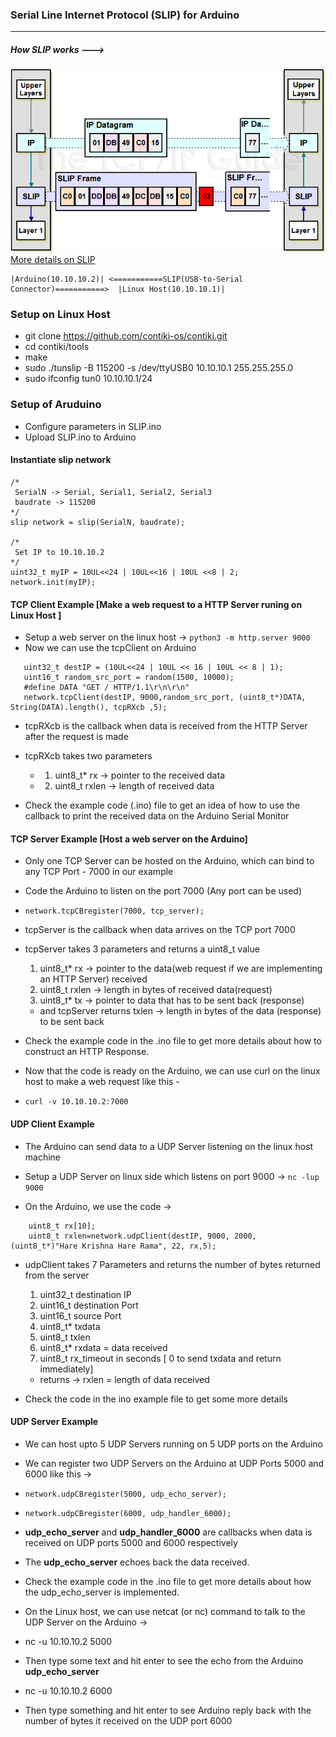 ### Serial Line Internet Protocol (SLIP) for Arduino
---

##### How SLIP works --->

![](slip.png)
[More details on SLIP](http://216.92.67.219/free/t_SerialLineInternetProtocolSLIP-2.htm)


	|Arduino(10.10.10.2)| <===========SLIP(USB-to-Serial Connector)===========>  |Linux Host(10.10.10.1)|

### Setup on Linux Host
  * git clone https://github.com/contiki-os/contiki.git
  * cd contiki/tools
  * make
  * sudo ./tunslip -B 115200 -s /dev/ttyUSB0 10.10.10.1 255.255.255.0
  * sudo ifconfig tun0 10.10.10.1/24


### Setup of Aruduino
  * Configure parameters in SLIP.ino
  * Upload SLIP.ino to Arduino
  
#### Instantiate slip network
```
/*
 SerialN -> Serial, Serial1, Serial2, Serial3
 baudrate -> 115200
*/
slip network = slip(SerialN, baudrate);

/*
 Set IP to 10.10.10.2
*/
uint32_t myIP = 10UL<<24 | 10UL<<16 | 10UL <<8 | 2;
network.init(myIP);
```

#### TCP Client Example [Make a web request to a HTTP Server runing on Linux Host ]

 - Setup a web server on the linux host -> `python3 -m http.server 9000`
 - Now we can use the tcpClient on Arduino

```
   uint32_t destIP = (10UL<<24 | 10UL << 16 | 10UL << 8 | 1);
   uint16_t random_src_port = random(1500, 10000);
   #define DATA "GET / HTTP/1.1\r\n\r\n"
   network.tcpClient(destIP, 9000,random_src_port, (uint8_t*)DATA, String(DATA).length(), tcpRXcb ,5);
```
 - tcpRXcb is the callback when data is received from the HTTP Server after the request is made
 - tcpRXcb takes two parameters 
	- 1. uint8_t* rx -> pointer to the received data 
	- 2. uint8_t  rxlen -> length of received data
 
 - Check the example code (.ino) file to get an idea of how to use the callback to print the received data on the Arduino Serial Monitor 

#### TCP Server Example [Host a web server on the Arduino]
 - Only one TCP Server can be hosted on the Arduino, which can bind to any TCP Port - 7000 in our example
 - Code the Arduino to listen on the port 7000 (Any port can be used)
 - `network.tcpCBregister(7000, tcp_server);`
 - tcpServer is the callback when data arrives on the TCP port 7000
 - tcpServer takes 3 parameters and returns a uint8_t value
	1. uint8_t* rx -> pointer to the data(web request if we are implementing an HTTP Server) received
	2. uint8_t rxlen -> length in bytes of received data(request)
	3. uint8_t* tx -> pointer to data that has to be sent back (response)
	- and tcpServer returns txlen -> length in bytes of the data (response) to be sent back 
 - Check the example code in the .ino file to get more details about how to construct an HTTP Response.

 - Now that the code is ready on the Arduino, we can use curl on the linux host to make a web request like this -
 - `curl -v 10.10.10.2:7000`

#### UDP Client Example
 - The Arduino can send data to a UDP Server listening on the linux host machine
 - Setup a UDP Server on linux side which listens on port 9000 -> `nc -lup 9000`
 
 - On the Arduino, we use the code ->
``` 
    uint8_t rx[10];
    uint8_t rxlen=network.udpClient(destIP, 9000, 2000, (uint8_t*)"Hare Krishna Hare Rama", 22, rx,5); 
```
 - udpClient takes 7 Parameters and returns the number of bytes returned from the server
  
	1. uint32_t destination IP
	2. uint16_t destination Port
	3. uint16_t source Port
	4. uint8_t* txdata
	5. uint8_t  txlen
	6. uint8_t* rxdata = data received
	7. uint8_t  rx_timeout in seconds [ 0 to send txdata and return immediately]
	- returns -> rxlen = length of data received
 
 - Check the code in the ino example file to get some more details

 
#### UDP Server Example

 - We can host upto 5 UDP Servers running on 5 UDP ports on the Arduino
 - We can register two UDP Servers on the Arduino at UDP Ports 5000 and 6000 like this ->
 - `network.udpCBregister(5000, udp_echo_server);`
 - `network.udpCBregister(6000, udp_handler_6000);` 
 - **udp_echo_server** and **udp_handler_6000** are callbacks when data is received on UDP ports 5000 and 6000 respectively
 - The **udp_echo_server** echoes back the data  received.
 - Check the example code in the .ino file to get more details about how the udp_echo_server is implemented.

 - On the Linux host, we can use netcat (or nc) command to talk to the UDP Server on the Arduino ->
 - nc -u 10.10.10.2 5000
 - Then type some text and hit enter to see the echo from the Arduino **udp_echo_server**
 - nc -u 10.10.10.2 6000 
 - Then type something and hit enter to see Arduino reply back with the number of bytes it received on the UDP port 6000

